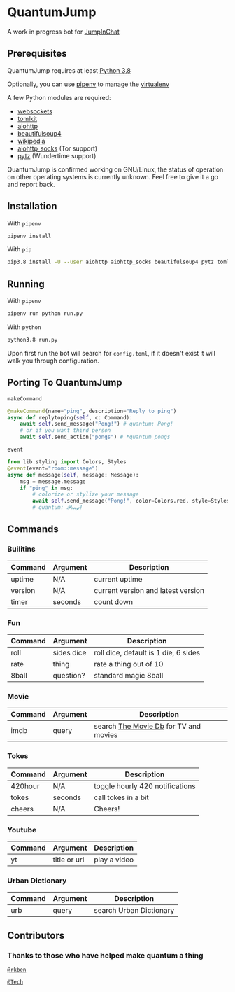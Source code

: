 # QuantumJump

A work in progress bot for [JumpInChat](https://jumpin.chat)

## Prerequisites

QuantumJump requires at least [Python 3.8](https://www.python.org/downloads/release/python-380/)

Optionally, you can use [pipenv](https://pipenv.readthedocs.io/en/latest/) to manage the
[virtualenv](https://virtualenv.pypa.io/en/stable/)

A few Python modules are required:

- [websockets](https://github.com/aaugustin/websockets)
- [tomlkit](https://github.com/sdispater/tomlkit)
- [aiohttp](https://github.com/aio-libs/aiohttp/)
- [beautifulsoup4](https://code.launchpad.net/beautifulsoup)
- [wikipedia](https://github.com/goldsmith/Wikipedia)
- [aiohttp_socks](https://github.com/romis2012/aiohttp-socks) (Tor support)
- [pytz](https://pythonhosted.org/pytz/) (Wundertime support)

QuantumJump is confirmed working on GNU/Linux, the status of operation on other operating systems is currently unknown.
Feel free to give it a go and report back.

## Installation

With `pipenv`

```bash
pipenv install
```

With `pip`

```bash
pip3.8 install -U --user aiohttp aiohttp_socks beautifulsoup4 pytz tomlkit websockets wikipedia wolframalpha
```

## Running

With `pipenv`

```bash
pipenv run python run.py
```

With `python`

```bash
python3.8 run.py
```

Upon first run the bot will search for `config.toml`, if it doesn't exist it will walk you through configuration.

## Porting To QuantumJump

`makeCommand`

```py
@makeCommand(name="ping", description="Reply to ping")
async def replytoping(self, c: Command):
    await self.send_message("Pong!") # quantum: Pong!
    # or if you want third person
    await self.send_action("pongs") # *quantum pongs
```

`event`

```py
from lib.styling import Colors, Styles
@event(event="room::message")
async def message(self, message: Message):
    msg = message.message
    if "ping" in msg:
        # colorize or stylize your message
        await self.send_message("Pong!", color=Colors.red, style=Styles.script)
        # quantum: 𝓟𝓸𝓷𝓰!
```

## Commands

### Builitins

| Command | Argument | Description                        |
|---------|----------|------------------------------------|
| uptime  | N/A      | current uptime                     |
| version | N/A      | current version and latest version |
| timer   | seconds  | count down                         |

### Fun

| Command | Argument   | Description            |
|---------|------------|------------------------|
| roll    | sides dice | roll dice, default is 1 die, 6 sides |
| rate    | thing      | rate a thing out of 10 |
| 8ball   | question?  | standard magic 8ball   |

### Movie

| Command | Argument | Description |
|---------|----------|-------------|
| imdb    | query    | search [The Movie Db](https://www.themoviedb.org/documentation/api) for TV and movies |

### Tokes

| Command | Argument | Description                     |
|---------|----------|---------------------------------|
| 420hour | N/A      | toggle hourly 420 notifications |
| tokes   | seconds  | call tokes in a bit             |
| cheers  | N/A      | Cheers!                         |

### Youtube

| Command | Argument | Description |
|---------|----------|-------------|
| yt      | title or url |      play a video |

### Urban Dictionary

| Command | Argument | Description |
|---------|----------|-------------|
| urb     | query    | search Urban Dictionary |

## Contributors

### Thanks to those who have helped make quantum a thing

[`@rkben`](https://github.com/rkben)

[`@Tech`](https://github.com/Technetium1)

